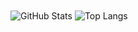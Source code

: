 <img align="center" alt="GitHub Stats" src="https://github-readme-stats.vercel.app/api?username=X-Zero-L&show_icons=true&count_private=true" />
<img align="center" alt="Top Langs" src="https://github-readme-stats.vercel.app/api/top-langs/?username=X-Zero-L&layout=compact&hide=html,javascript,css,hlsl,batchfile,vue,scss" />
